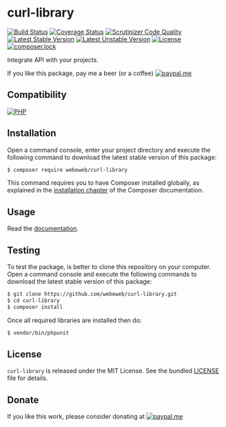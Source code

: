 curl-library
============

[![Build Status](https://img.shields.io/github/workflow/status/webeweb/curl-library/build?style=flat-square)](https://github.com/webeweb/curl-library/actions)
[![Coverage Status](https://img.shields.io/coveralls/github/webeweb/curl-library/master.svg?style=flat-square)](https://coveralls.io/github/webeweb/curl-library?branch=master)
[![Scrutinizer Code Quality](https://img.shields.io/scrutinizer/quality/g/webeweb/curl-library/master.svg?style=flat-square)](https://scrutinizer-ci.com/g/webeweb/curl-library/?branch=master)
[![Latest Stable Version](https://img.shields.io/packagist/v/webeweb/curl-library.svg?style=flat-square)](https://packagist.org/packages/webeweb/curl-library)
[![Latest Unstable Version](https://img.shields.io/packagist/vpre/webeweb/curl-library.svg?style=flat-square)](https://packagist.org/packages/webeweb/curl-library)
[![License](https://img.shields.io/packagist/l/webeweb/curl-library.svg?style=flat-square)](https://packagist.org/packages/webeweb/curl-library)
[![composer.lock](https://img.shields.io/badge/.lock-uncommited-important.svg?style=flat-square)](https://packagist.org/packages/webeweb/curl-library)

Integrate API with your projects.

If you like this package, pay me a beer (or a coffee)
[![paypal.me](https://img.shields.io/badge/paypal.me-webeweb-0070ba.svg?style=flat-square&logo=paypal)](https://www.paypal.me/webeweb)

## Compatibility

[![PHP](https://img.shields.io/packagist/php-v/webeweb/curl-library.svg?style=flat-square)](http://php.net)

## Installation

Open a command console, enter your project directory and execute the following
command to download the latest stable version of this package:

```bash
$ composer require webeweb/curl-library
```

This command requires you to have Composer installed globally, as explained in
the [installation chapter](https://getcomposer.org/doc/00-intro.md) of the
Composer documentation.

## Usage

Read the [documentation](doc/index.md).

## Testing

To test the package, is better to clone this repository on your computer.
Open a command console and execute the following commands to download the latest
stable version of this package:

```bash
$ git clone https://github.com/webeweb/curl-library.git
$ cd curl-library
$ composer install
```

Once all required libraries are installed then do:

```bash
$ vendor/bin/phpunit
```

## License

`curl-library` is released under the MIT License. See the bundled [LICENSE](LICENSE)
file for details.

## Donate

If you like this work, please consider donating at
[![paypal.me](https://img.shields.io/badge/paypal.me-webeweb-0070ba.svg?style=flat-square&logo=paypal)](https://www.paypal.me/webeweb)
